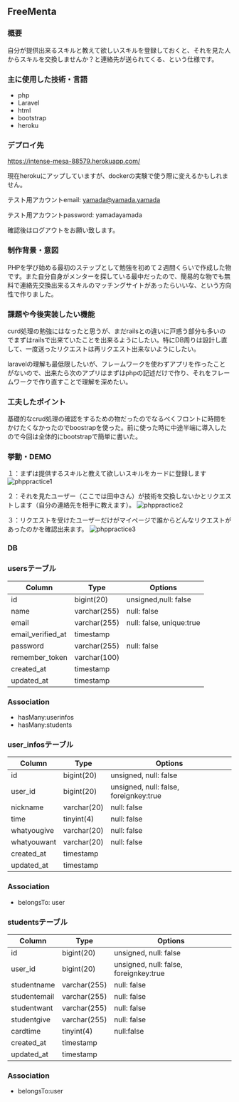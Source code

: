 ## FreeMenta

### 概要
自分が提供出来るスキルと教えて欲しいスキルを登録しておくと、それを見た人からスキルを交換しませんか？と連絡先が送られてくる、という仕様です。

### 主に使用した技術・言語
 - php
 - Laravel
 - html
 - bootstrap
 - heroku
 
### デプロイ先
https://intense-mesa-88579.herokuapp.com/

現在herokuにアップしていますが、dockerの実験で使う際に変えるかもしれません。

テスト用アカウントemail: yamada@yamada.yamada

テスト用アカウントpassword: yamadayamada

確認後はログアウトをお願い致します。

### 制作背景・意図
PHPを学び始める最初のステップとして勉強を初めて２週間くらいで作成した物です。また自分自身がメンターを探している最中だったので、簡易的な物でも無料で連絡先交換出来るスキルのマッチングサイトがあったらいいな、という方向性で作りました。

### 課題や今後実装したい機能
curd処理の勉強にはなったと思うが、まだrailsとの違いに戸惑う部分も多いのでまずはrailsで出来ていたことを出来るようにしたい。特にDB周りは設計し直して、一度送ったリクエストは再リクエスト出来ないようにしたい。

laravelの理解も最低限したいが、フレームワークを使わずアプリを作ったことがないので、出来たら次のアプリはまずはphpの記述だけで作り、それをフレームワークで作り直すことで理解を深めたい。

### 工夫したポイント
基礎的なcrud処理の確認をするための物だったのでなるべくフロントに時間をかけたくなかったのでboostrapを使った。前に使った時に中途半端に導入したので今回は全体的にbootstrapで簡単に書いた。

### 挙動・DEMO
１：まずは提供するスキルと教えて欲しいスキルをカードに登録します
![phppractice1](https://user-images.githubusercontent.com/59106983/85519215-1da70700-b63c-11ea-9aae-ddb08e60a0f1.gif)

２：それを見たユーザー（ここでは田中さん）が技術を交換しないかとリクエストします（自分の連絡先を相手に教えます）。
![phppractice2](https://user-images.githubusercontent.com/59106983/85519403-68c11a00-b63c-11ea-9c5b-d9a66cc30d06.gif)

３：リクエストを受けたユーザーだけがマイページで誰からどんなリクエストがあったのかを確認出来ます。
![phppractice3](https://user-images.githubusercontent.com/59106983/85519695-d8370980-b63c-11ea-84f5-66ef1edd7e67.gif)

### DB
### usersテーブル
|Column|Type|Options|
|------|----|-------|
|id|bigint(20)|unsigned,null: false|
|name|varchar(255)|null: false|
|email|varchar(255)|null: false, unique:true|
|email_verified_at|timestamp||
|password|varchar(255)|null: false|
|remember_token|varchar(100)||
|created_at|timestamp||
|updated_at|timestamp||


### Association
- hasMany:userinfos 
- hasMany:students

### user_infosテーブル
|Column|Type|Options|
|------|----|-------|
|id|bigint(20)|unsigned, null: false|
|user_id|bigint(20)|unsigned, null: false, foreignkey:true|
|nickname|varchar(20)|null: false|
|time|tinyint(4)|null: false|
|whatyougive|varchar(20)|null: false|
|whatyouwant|varchar(20)|null: false|
|created_at|timestamp||
|updated_at|timestamp||


### Association
- belongsTo: user 



### studentsテーブル
|Column|Type|Options|
|------|----|-------|
|id|bigint(20)|unsigned, null: false|
|user_id|bigint(20)|unsigned, null: false, foreignkey:true|
|studentname|varchar(255)|null: false|
|studentemail|varchar(255)|null: false|
|studentwant|varchar(255)|null: false|
|studentgive|varchar(255)|null: false|
|cardtime|tinyint(4)|null:false|
|created_at|timestamp||
|updated_at|timestamp||


### Association
- belongsTo:user




